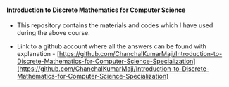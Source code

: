 #### Introduction to Discrete Mathematics for Computer Science
- This repository contains the materials and codes which I have used during the above course.

- Link to a github account where all the answers can be found with explanation - [https://github.com/ChanchalKumarMaji/Introduction-to-Discrete-Mathematics-for-Computer-Science-Specialization](https://github.com/ChanchalKumarMaji/Introduction-to-Discrete-Mathematics-for-Computer-Science-Specialization)
